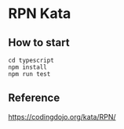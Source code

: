 # RPN Kata


## How to start
```
cd typescript
npm install
npm run test
```

## Reference
https://codingdojo.org/kata/RPN/